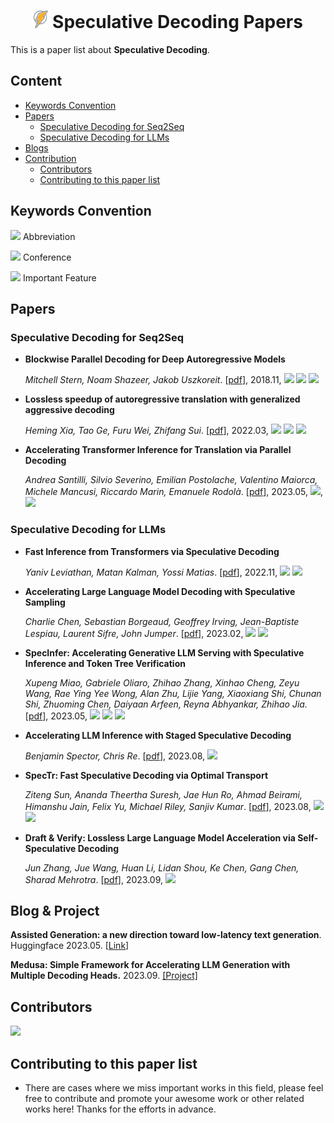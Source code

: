 <div style="text-align: center;">
    <h1><img src="assets/logo.png" height="28px" /> Speculative Decoding Papers </h1>
</div>


This is a paper list about **Speculative Decoding**.

## Content

- [Keywords Convention](#keywords-convention)
- [Papers](#papers)
  - [Speculative Decoding for Seq2Seq](#speculative-decoding-for-seq2seq)
  - [Speculative Decoding for LLMs](#speculative-decoding-for-llms)
- [Blogs](#blogs)
- [Contribution](#contribution)
  - [Contributors](#contributors)
  - [Contributing to this paper list](#contributing-to-this-paper-list)

## Keywords Convention

![](https://img.shields.io/badge/SpecDec-blue) Abbreviation

![](https://img.shields.io/badge/ACL2022-orange) Conference

![](https://img.shields.io/badge/Draft_model-green) Important Feature

## Papers

### Speculative Decoding for Seq2Seq

- **Blockwise Parallel Decoding for Deep Autoregressive Models**

  *Mitchell Stern, Noam Shazeer, Jakob Uszkoreit*. [[pdf](https://arxiv.org/pdf/1811.03115.pdf)], 2018.11, ![](https://img.shields.io/badge/NIPS2018-orange) ![](https://img.shields.io/badge/Draft_model:_tuned_FFN_heads-green) ![](https://img.shields.io/badge/Blockwise_Decoding-blue)

- **Lossless speedup of autoregressive translation with generalized aggressive decoding**

  *Heming Xia, Tao Ge, Furu Wei, Zhifang Sui*. [[pdf](https://arxiv.org/abs/2203.16487)], 2022.03, ![](https://img.shields.io/badge/Arxiv-orange) ![](https://img.shields.io/badge/Draft_model:_specialized_NAT-green) ![](https://img.shields.io/badge/SpecDec-blue)

- **Accelerating Transformer Inference for Translation via Parallel Decoding**

  *Andrea Santilli, Silvio Severino, Emilian Postolache, Valentino Maiorca, Michele Mancusi, Riccardo Marin, Emanuele Rodolà*. [[pdf](https://aclanthology.org/2023.acl-long.689.pdf)], 2023.05, ![](https://img.shields.io/badge/ACL2023-orange), ![](https://img.shields.io/badge/Draft_model:_model_itself-green)

### Speculative Decoding for LLMs

- **Fast Inference from Transformers via Speculative Decoding**

  *Yaniv Leviathan, Matan Kalman, Yossi Matias*. [[pdf](https://arxiv.org/pdf/2308.00675.pdf)], 2022.11, ![](https://img.shields.io/badge/ICML2023--Oral-orange) ![](https://img.shields.io/badge/Draft_model:_smaller_LM-green)

- **Accelerating Large Language Model Decoding with Speculative Sampling**

  *Charlie Chen, Sebastian Borgeaud, Geoffrey Irving, Jean-Baptiste Lespiau, Laurent Sifre, John Jumper*. [[pdf](http://arxiv.org/abs/2302.01318)], 2023.02, ![](https://img.shields.io/badge/Arxiv-orange) ![](https://img.shields.io/badge/Draft_model:_smaller_LM-green)

- **SpecInfer: Accelerating Generative LLM Serving with Speculative Inference and Token Tree Verification**

  *Xupeng Miao, Gabriele Oliaro, Zhihao Zhang, Xinhao Cheng, Zeyu Wang, Rae Ying Yee Wong, Alan Zhu, Lijie Yang, Xiaoxiang Shi, Chunan Shi, Zhuoming Chen, Daiyaan Arfeen, Reyna Abhyankar, Zhihao Jia.* [[pdf](https://arxiv.org/abs/2305.09781)], 2023.05, ![](https://img.shields.io/badge/Arxiv-orange) ![](https://img.shields.io/badge/Draft_model:_boost--tuned_small_LMs-green) ![](https://img.shields.io/badge/SpecInfer-blue)

- **Accelerating LLM Inference with Staged Speculative Decoding**

  *Benjamin Spector, Chris Re*. [[pdf](https://arxiv.org/abs/2308.04623)], 2023.08, ![](https://img.shields.io/badge/ES--FOMO_at_ICML2023-orange)

- **SpecTr: Fast Speculative Decoding via Optimal Transport** 

  *Ziteng Sun, Ananda Theertha Suresh, Jae Hun Ro, Ahmad Beirami, Himanshu Jain, Felix Yu, Michael Riley, Sanjiv Kumar*. [[pdf](https://openreview.net/pdf?id=d0mGsaheuT)], 2023.08, ![](https://img.shields.io/badge/ES--FOMO_at_ICML2023-orange) ![](https://img.shields.io/badge/SpecTr-blue)

- **Draft & Verify: Lossless Large Language Model Acceleration via Self-Speculative Decoding**

  *Jun Zhang, Jue Wang, Huan Li, Lidan Shou, Ke Chen, Gang Chen, Sharad Mehrotra*. [[pdf](https://arxiv.org/pdf/2309.08168.pdf)], 2023.09, ![](https://img.shields.io/badge/Arxiv-orange)

## Blog & Project

**Assisted Generation: a new direction toward low-latency text generation**. Huggingface 2023.05. [[Link](https://huggingface.co/blog/assisted-generation)]

**Medusa: Simple Framework for Accelerating LLM Generation with Multiple Decoding Heads.** 2023.09. [[Project]](https://github.com/FasterDecoding/Medusa)

## Contributors

<a href="https://github.com/hemingkx/SpeculativeDecodingPapers/graphs/contributors">
  <img src="https://contrib.rocks/image?repo=hemingkx/SpeculativeDecodingPapers" />
</a>

## Contributing to this paper list

-  There are cases where we miss important works in this field, please feel free to contribute and promote your awesome work or other related works here! Thanks for the efforts in advance.

